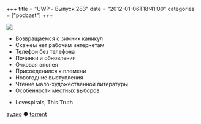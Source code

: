 +++
title = "UWP - Выпуск 283"
date = "2012-01-06T18:41:00"
categories = ["podcast"]
+++

![](https://podcast.umputun.com/images/uwp/uwp283.jpg)




- Возвращаемся с зимних каникул
- Скажем нет рабочим интернетам
- Телефон без телефона
- Починки и обновления
- Очковая эпопея
- Присоеденился к племени
- Новогодние выступления
- Чтение мало-художественной литературы
- Особенности местных выборов

* Lovespirals, This Truth

[аудио](https://podcast.umputun.com/media/ump_podcast283.mp3) ● [torrent](http://archive.rucast.net/uwp/media/ump_podcast283.mp3.torrent)


<audio src="https://podcast.umputun.com/media/ump_podcast283.mp3" preload="none">